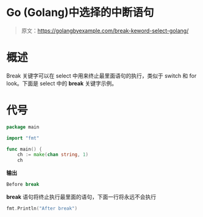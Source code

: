 # Go (Golang)中选择的中断语句

> 原文：<https://golangbyexample.com/break-keword-select-golang/>

# **概述**

Break 关键字可以在 select 中用来终止最里面语句的执行，类似于 switch 和 for look。下面是 select 中的 **break** 关键字示例。

# **代号**

```go
package main

import "fmt"

func main() {
	ch := make(chan string, 1)
	ch 
```

**输出**

```go
Before break
```

**break** 语句将终止执行最里面的语句，下面一行将永远不会执行

```go
fmt.Println("After break")
```